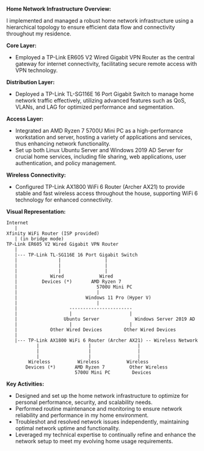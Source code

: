 **Home Network Infrastructure Overview:**

I implemented and managed a robust home network infrastructure using a hierarchical topology to ensure efficient data flow and connectivity throughout my residence.

**Core Layer:**
- Employed a TP-Link ER605 V2 Wired Gigabit VPN Router as the central gateway for internet connectivity, facilitating secure remote access with VPN technology.

**Distribution Layer:**
- Deployed a TP-Link TL-SG116E 16 Port Gigabit Switch to manage home network traffic effectively, utilizing advanced features such as QoS, VLANs, and LAG for optimized performance and segmentation.

**Access Layer:**
- Integrated an AMD Ryzen 7 5700U Mini PC as a high-performance workstation and server, hosting a variety of applications and services, thus enhancing network functionality.
- Set up both Linux Ubuntu Server and Windows 2019 AD Server for crucial home services, including file sharing, web applications, user authentication, and policy management.

**Wireless Connectivity:**
- Configured TP-Link AX1800 WiFi 6 Router (Archer AX21) to provide stable and fast wireless access throughout the house, supporting WiFi 6 technology for enhanced connectivity.

**Visual Representation:**

```
Internet
   |
Xfinity WiFi Router (ISP provided)
   | (in bridge mode)
TP-Link ER605 V2 Wired Gigabit VPN Router
   |
   |--- TP-Link TL-SG116E 16 Port Gigabit Switch
   |               |                |
   |               |                |
   |               |                |
   |            Wired             Wired
   |         Devices (*)       AMD Ryzen 7         
   |                             5700U Mini PC        
   |                             |
   |                         Windows 11 Pro (Hyper V)
   |                             |
   |                   -----------------------
   |                   |                     |
   |                 Ubuntu Server             Windows Server 2019 AD
   |                   |                     |
   |            Other Wired Devices        Other Wired Devices
   |            
   |--- TP-Link AX1800 WiFi 6 Router (Archer AX21) -- Wireless Network
           |                  |                 |
           |                  |                 |
           |                  |                 |
        Wireless          Wireless          Wireless
       Devices (*)       AMD Ryzen 7         Other Wireless
                         5700U Mini PC        Devices

```

**Key Activities:**
- Designed and set up the home network infrastructure to optimize for personal performance, security, and scalability needs.
- Performed routine maintenance and monitoring to ensure network reliability and performance in my home environment.
- Troubleshot and resolved network issues independently, maintaining optimal network uptime and functionality.
- Leveraged my technical expertise to continually refine and enhance the network setup to meet my evolving home usage requirements.




